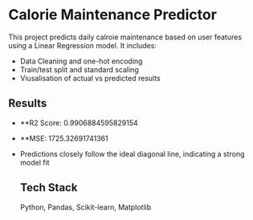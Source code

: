 # Calorie Maintenance Predictor
This project predicts daily calroie maintenance based on user features using a Linear Regression model.
It includes:
- Data Cleaning and one-hot encoding
- Train/test split and standard scaling
- Viusalisation of actual vs predicted results

## Results
- **R2 Score: 0.9906884595829154
- **MSE: 1725.32691741361
- Predictions closely follow the ideal diagonal line, indicating a strong model fit

  ## Tech Stack
  Python, Pandas, Scikit-learn, Matplotlib
